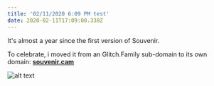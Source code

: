 ```yaml
---
title: '02/11/2020 6:09 PM test'
date: 2020-02-11T17:09:08.338Z
---
```

It's almost a year since the first version of Souvenir.

To celebrate, i moved it from an Glitch.Family sub-domain to its own domain: **[souvenir.cam](https://souvenir.cam)**

![alt text](/now/02-11-2020-6-09-pm-test/showcase-souvenir.png)
